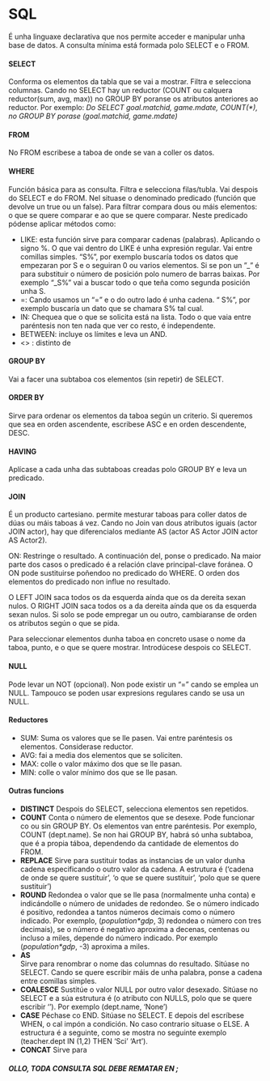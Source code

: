 # SQL
  É unha linguaxe declarativa que nos permite acceder e manipular unha base de datos.
  A consulta mínima está formada polo SELECT e o FROM.
  
#### SELECT
   Conforma os elementos da tabla que se vai a mostrar. Filtra e selecciona columnas.
   Cando no SELECT hay un reductor (COUNT ou calquera reductor(sum, avg, max)) no GROUP BY poranse os atributos anteriores ao reductor.    Por exemplo:
    _Do SELECT goal.matchid, game.mdate, COUNT(*), no GROUP BY porase (goal.matchid, game.mdate)_

#### FROM
   No FROM escribese a taboa de onde se van a coller os datos.
  
#### WHERE
  Función básica para as consulta. Filtra e selecciona filas/tubla. Vai despois do SELECT e do FROM. Nel situase o denominado predicado (función que devolve un true ou un false). Para filtrar compara dous ou máis elementos: o que se quere comparar e ao que se quere comparar. Neste predicado pódense aplicar métodos como:
  
  * LIKE: esta función sirve para comparar cadenas (palabras). Aplicando o signo %.  O que vai dentro do LIKE é unha expresión regular.             Vai entre comillas simples.  “S%”, por exemplo buscaría todos os datos  que empezaran por S e o seguiran 0 ou varios elementos.           Si se pon un ”_”  é para substituir o número de posición polo numero de barras baixas. Por exemplo “_S%” vai a buscar todo o que           teña como segunda posición unha S.
  * =: Cando usamos un “=”  e  o do outro lado é unha cadena.  “ S%”, por exemplo buscaría un dato que se chamara S% tal cual.
  * IN: Chequea que o que se solicita está na lista. Todo o que vaia entre paréntesis non ten nada que ver co resto, é independente.
  * BETWEEN: incluye os límites e leva un AND.
  * <> : distinto de

#### GROUP BY
  Vai a facer  una subtaboa cos elementos (sin repetir) de SELECT.
  
#### ORDER BY 
  Sirve para ordenar os elementos da taboa según un criterio. Si queremos que sea en orden ascendente, escribese ASC e en orden descendente, DESC.
  
#### HAVING
  Aplícase a cada unha das subtaboas creadas polo GROUP BY e leva un predicado.
  
#### JOIN
  É un producto cartesiano. permite mesturar taboas para coller datos de dúas ou máis taboas á vez. Cando no Join van dous atributos iguais (actor JOIN actor), hay que diferencialos mediante AS (actor AS Actor JOIN actor AS Actor2).
	
  ON: Restringe o resultado. A continuación del, ponse o predicado. Na maior parte dos casos o predicado é a relación clave principal-clave foránea. O ON pode sustituirse poñendoo no predicado do WHERE. O orden dos elementos do predicado non influe no resultado.
  
  O LEFT JOIN saca todos os da esquerda  aínda que os da dereita sexan nulos. O RIGHT JOIN saca todos os a da dereita aínda que os da esquerda sexan nulos. Si solo se pode empregar un ou outro, cambiaranse de orden os atributos según o que se pida.

  Para seleccionar elementos dunha taboa en concreto usase o nome da taboa, punto, e o que se quere mostrar. Introdúcese despois co SELECT.

#### NULL
   Pode levar un NOT (opcional). Non pode existir un “=” cando se emplea un NULL. Tampouco se poden usar expresions regulares cando se usa un NULL.

#### Reductores
  * SUM: Suma os valores que se lle pasen. Vai entre paréntesis  os elementos.      Considerase reductor.
  * AVG: fai a media dos elementos que se soliciten. 
  * MAX: colle o valor máximo dos que se lle pasan. 
  * MIN: colle o valor mínimo dos que se lle pasan.

#### Outras funcions
  * __DISTINCT__ 
  Despois do SELECT, selecciona elementos sen repetidos.
  * __COUNT__ 
  Conta o número de elementos que se desexe. Pode funcionar co ou sin GROUP BY. Os elementos van entre paréntesis. Por exemplo, COUNT (dept.name). Se non hai GROUP BY, habrá só unha subtaboa, que é a propia táboa, dependendo da cantidade de elementos do FROM.
  * __REPLACE__ 
  Sirve para sustituir todas as instancias de un valor dunha cadena especificando o outro valor da cadena. A estrutura é (‘cadena de onde se quere sustituir’, ‘o que se quere sustituir’, ‘polo que se quere sustituir’)
  * __ROUND__
  Redondea o valor que se lle pasa (normalmente unha conta) e indicándolle o número de unidades de redondeo. Se o número indicado é positivo, redondea a tantos números decimais como o número indicado. Por exemplo, (_population*gdp_, 3) redondea o número con tres decimais), se o número é negativo aproxima a decenas, centenas ou incluso a miles, depende do número indicado. Por exemplo (_population*gdp_, -3) aproxima a miles.
  * __AS__  
  Sirve para renombrar o nome das columnas do resultado. Sitúase no SELECT. Cando se quere escribir máis de unha palabra, ponse a cadena entre comillas simples.
  * __COALESCE__ 
  Sustitúe o valor NULL por outro valor desexado. Sitúase no SELECT e a súa estrutura é (o atributo con NULLS, polo que se quere escribir ‘’). Por exemplo (dept.name, ‘None’)
  * __CASE__ 
  Péchase co END. Sitúase no SELECT. E depois del escríbese WHEN, o cal impón a condición. No caso contrario situase o ELSE. A estructura é a seguinte, como se mostra no seguinte exemplo (teacher.dept IN (1,2) THEN ‘Sci’ ‘Art’).
  * __CONCAT__
  Sirve para 
  
##### OLLO, TODA CONSULTA SQL DEBE REMATAR EN ;



  
